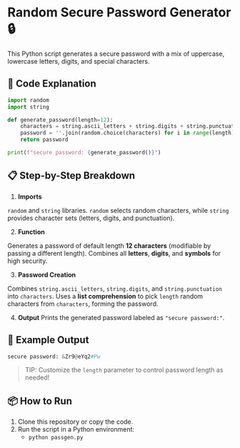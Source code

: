 
# Random Secure Password Generator 🔒

This Python script generates a secure password with a mix of uppercase, lowercase letters, digits, and special characters. 

## 📄 Code Explanation

```python
import random
import string

def generate_password(length=12):
    characters = string.ascii_letters + string.digits + string.punctuation
    password = ''.join(random.choice(characters) for i in range(length))
    return password

print(f"secure password: {generate_password()}")

```
## 📋 Step-by-Step Breakdown

 1.  **Imports**
 
`random` and `string` libraries.
`random` selects random characters, while `string` provides character sets (letters, digits, and punctuation).

 2.  **Function**

  Generates a password of default length **12 characters** (modifiable by passing a different length).
    Combines all **letters**, **digits**, and **symbols** for high security.
    
 3.  **Password Creation**
 
Combines `string.ascii_letters`, `string.digits`, and `string.punctuation` into `characters`.
Uses a **list comprehension** to pick `length` random characters from `characters`, forming the password.

4.  **Output**
Prints the generated password labeled as `"secure password:"`.

## 🚀 Example Output
```python
secure password: &Zr9@eYq2#Pw
```

 > TIP: Customize the `length` parameter to control password length as needed!
 
 ## 📦 How to Run

 1. Clone this repository or copy the code.
 2. Run the script in a Python environment:
	 - ```python passgen.py```


